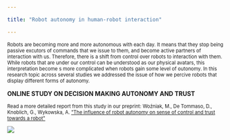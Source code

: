 ```yaml
---

title: "Robot autonomy in human-robot interaction"

---
```


<p style="font-size: 80%;">Robots are becoming more and more autonomous with each day. It means that they stop being passive excutors of commands that we issue to them, and become active partners of interaction with us. Therefore, there is a shift from control over robots to interaction with them. While robots that are under our control can be understood as our physical avatars, this interpretation become s more complicated when robots gain some level of outonomy. In this research topic across several studies we addressed the issue of how we percive robots that display different forms of autonomy.</p>

<p><b>ONLINE STUDY ON DECISION MAKING AUTONOMY AND TRUST</b></p>
<p style="font-size: 80%;">Read a more detailed report from this study in our preprint: Woźniak, M., De Tommaso, D., Knoblich, G., Wykowska, A. <a href="https://osf.io/preprints/psyarxiv/xxxxxx"  target="_blank">"The influence of robot autonomy on sense of control and trust towards a robot"</a> </p>

<img src="/assets/images/x.png">
